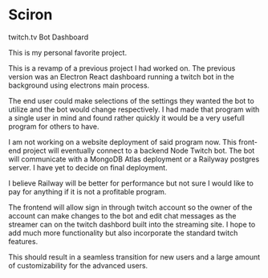 # Sciron
 twitch.tv Bot Dashboard

This is my personal favorite project.

This is a revamp of a previous project I had worked on.
The previous version was an Electron React dashboard running a twitch bot in the background using electrons main process.

The end user could make selections of the settings they wanted the bot to utilize and the bot would change respectively.
I had made that program with a single user in mind and found rather quickly it would be a very usefull program for others to have.

I am not working on a website deployment of said program now. This front-end project will eventually connect to a backend Node Twitch bot.
The bot will communicate with a MongoDB Atlas deployment or a Railyway postgres server. I have yet to decide on final deployment.

I believe Railway will be better for performance but not sure I would like to pay for anything if it is not a profitable program.

The frontend will allow sign in through twitch account so the owner of the account can make changes to the bot and edit chat messages as the streamer
can on the twitch dashbord built into the streaming site. I hope to add much more functionality but also incorporate the standard twitch features.

This should result in a seamless transition for new users and a large amount of customizability for the advanced users.
